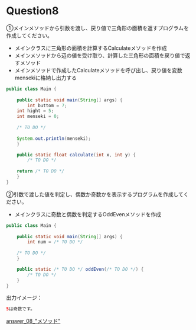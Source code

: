   
# Question8

①メインメソッドから引数を渡し、戻り値で三角形の面積を返すプログラムを作成してください。

 - メインクラスに三角形の面積を計算するCalculateメソッドを作成
 - メインメソッドから辺の値を受け取り、計算した三角形の面積を戻り値で返すメソッド
 - メインメソッドで作成したCalculateメソッドを呼び出し、戻り値を変数mensekiに格納し出力する

```java
public class Main {
 
    public static void main(String[] args) {
        int buttom = 7;
	int hight = 5;
	int menseki = 0;
	
	/* TO DO */
	
	System.out.println(menseki);
    }

    public static float calculate(int x, int y) {
        /* TO DO */
	
	return /* TO DO */
    }
}
```

②引数で渡した値を判定し、偶数か奇数かを表示するプログラムを作成してください。  

 - メインクラスに奇数と偶数を判定するOddEvenメソッドを作成

```java
public class Main {
 
    public static void main(String[] args) {
        int num = /* TO DO */
	
	/* TO DO */
    }

    public static /* TO DO */ oddEven(/* TO DO */) {
        /* TO DO */
    }
}
```

出力イメージ：
```java
5は奇数です。
```

[answer_08_"メソッド"](https://github.com/ktsuru-cw/Java_training/blob/master/Answer/answer_08_%22%E3%83%A1%E3%82%BD%E3%83%83%E3%83%89%22.md)
